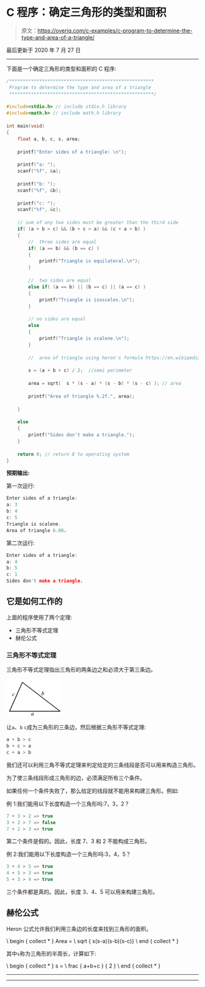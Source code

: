 # C 程序：确定三角形的类型和面积

> 原文：<https://overiq.com/c-examples/c-program-to-determine-the-type-and-area-of-a-triangle/>

最后更新于 2020 年 7 月 27 日

* * *

下面是一个确定三角形的类型和面积的 C 程序:

```c
/*****************************************************
 Program to determine the type and area of a triangle
 *****************************************************/

#include<stdio.h> // include stdio.h library
#include<math.h> // include math.h library

int main(void)
{   
    float a, b, c, s, area;

    printf("Enter sides of a triangle: \n");

    printf("a: ");
    scanf("%f", &a);

    printf("b: ");
    scanf("%f", &b);

    printf("c: ");
    scanf("%f", &c);

    // sum of any two sides must be greater than the third side    
    if( (a + b > c) && (b + c > a) && (c + a > b) )
    {
        //  three sides are equal
        if( (a == b) && (b == c) )
        {
            printf("Triangle is equilateral.\n");
        }

        //  two sides are equal
        else if( (a == b) || (b == c) || (a == c) )
        {
            printf("Triangle is isosceles.\n");
        }

        // no sides are equal
        else
        {
            printf("Triangle is scalene.\n");
        }

        //  area of triangle using heron's formula https://en.wikipedia.org/wiki/Heron's_formula

        s = (a + b + c) / 2;  //semi perimeter

        area = sqrt(  s * (s - a) * (s - b) * (s - c) ); // area

        printf("Area of triangle %.2f.", area);

    }

    else
    {
        printf("Sides don't make a triangle.");
    }

    return 0; // return 0 to operating system
}

```

**预期输出:**

第一次运行:

```c
Enter sides of a triangle: 
a: 3
b: 4
c: 5
Triangle is scalene.
Area of triangle 6.00.

```

第二次运行:

```c
Enter sides of a triangle: 
a: 4
b: 5
c: 1
Sides don't make a triangle.

```

## 它是如何工作的

上面的程序使用了两个定理:

*   三角形不等式定理
*   赫伦公式

### 三角形不等式定理

三角形不等式定理指出三角形的两条边之和必须大于第三条边。

![](img/2f3eccc29f9d6035c35b6d2e5cb93a4f.png)

让`a`、`b` `c`成为三角形的三条边，然后根据三角形不等式定理:

```c
a + b > c
b + c > a
c + a > b

```

我们还可以利用三角不等式定理来判定给定的三条线段是否可以用来构造三角形。

为了使三条线段形成三角形的边，必须满足所有三个条件。

如果任何一个条件失败了，那么给定的线段就不能用来构建三角形。例如:

例 1:我们能用以下长度构造一个三角形吗:7，3，2？

```c
7 + 3 > 2 => true 
3 + 2 > 7 => false
7 + 2 > 3 => true

```

第二个条件是假的。因此，长度 7、3 和 2 不能构成三角形。

例 2:我们能用以下长度构造一个三角形吗:3，4，5？

```c
3 + 4 > 5 => true  
4 + 5 > 3 => true
5 + 3 > 4 => true

```

三个条件都是真的。因此，长度 3、4、5 可以用来构建三角形。

## 赫伦公式

Heron 公式允许我们利用三条边的长度来找到三角形的面积。

\ begin { collect * }
Area = \ sqrt { s(s-a)(s-b)(s-c)}
\ end { collect * }

其中`s`称为三角形的半周长，计算如下:

\ begin { collect * }
s = \ frac { a+b+c } { 2 }
\ end { collect * }

* * *

* * *
